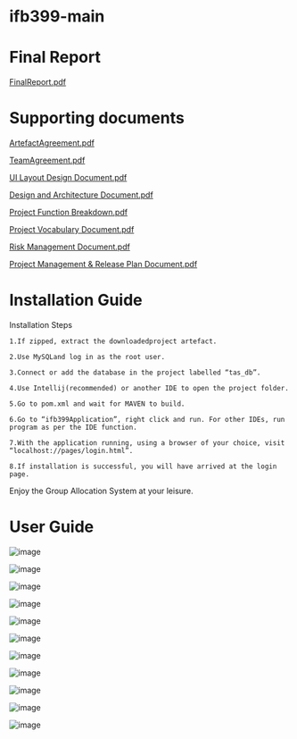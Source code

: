 # ifb399-main
# Final Report
[FinalReport.pdf](https://github.com/n10008918/ifb399-main/files/10349341/FinalReport.pdf)

# Supporting documents 
[ArtefactAgreement.pdf](https://github.com/n10008918/ifb399-main/files/10349342/ArtefactAgreement.pdf)

[TeamAgreement.pdf](https://github.com/n10008918/ifb399-main/files/10349343/TeamAgreement.pdf)

[UI Layout Design Document.pdf](https://github.com/n10008918/ifb399-main/files/10349350/UI.Layout.Design.Document.pdf)

[Design and Architecture Document.pdf](https://github.com/n10008918/ifb399-main/files/10349351/Design.and.Architecture.Document.pdf)

[Project Function Breakdown.pdf](https://github.com/n10008918/ifb399-main/files/10349352/Project.Function.Breakdown.pdf)

[Project Vocabulary Document.pdf](https://github.com/n10008918/ifb399-main/files/10349353/Project.Vocabulary.Document.pdf)

[Risk Management Document.pdf](https://github.com/n10008918/ifb399-main/files/10349355/Risk.Management.Document.pdf)

[Project Management & Release Plan Document.pdf](https://github.com/n10008918/ifb399-main/files/10349356/Project.Management.Release.Plan.Document.pdf)

# Installation Guide
Installation Steps

    1.If zipped, extract the downloadedproject artefact.

    2.Use MySQLand log in as the root user.

    3.Connect or add the database in the project labelled “tas_db”. 

    4.Use Intellij(recommended) or another IDE to open the project folder.

    5.Go to pom.xml and wait for MAVEN to build.

    6.Go to “ifb399Application”, right click and run. For other IDEs, run program as per the IDE function.

    7.With the application running, using a browser of your choice, visit “localhost://pages/login.html”.

    8.If installation is successful, you will have arrived at the login page.
 
Enjoy the Group Allocation System at your leisure.


# User Guide

![image](https://user-images.githubusercontent.com/81293394/207599220-3dd499f3-9616-420d-aaec-3e080c5b5882.png)

![image](https://user-images.githubusercontent.com/81293394/207599149-19e1ba3d-5b46-48fd-9cc1-5ce2eb7757bf.png)

![image](https://user-images.githubusercontent.com/81293394/207599346-d4ac66d0-6d2c-4cea-ae5e-e5fe7519dfaa.png)

![image](https://user-images.githubusercontent.com/81293394/207599441-07ba5dfc-25d6-4ecf-8474-ddf2dd05011a.png)

![image](https://user-images.githubusercontent.com/81293394/207599459-90793bee-dca7-4637-bfd3-5d5d921f73dc.png)

![image](https://user-images.githubusercontent.com/81293394/207599478-41daa798-1764-401d-a213-64cdef635be8.png)

![image](https://user-images.githubusercontent.com/81293394/207599485-b37d60f2-2c1f-4f4a-bc3c-ee71a960d34b.png)

![image](https://user-images.githubusercontent.com/81293394/207599497-9352997d-70fc-4233-a03e-910339d2a550.png)

![image](https://user-images.githubusercontent.com/81293394/207599508-2deae6fa-331b-4270-b72c-59bb188af715.png)

![image](https://user-images.githubusercontent.com/81293394/207599523-ff33c6f1-f277-4e06-af6d-89a5cc28634d.png)

![image](https://user-images.githubusercontent.com/81293394/207599538-2ff9d29e-84b5-4702-9a51-5ed6d4400d8b.png)
